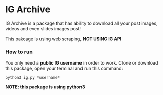# IG Archive

IG Archive is a package that has ability to download all your post images, videos and even slides images post!

This pakcage is using web scraping, **NOT USING IG API**

### How to run

You only need a **public IG username** in order to work. Clone or download this package, open your terminal and run this command:

```
python3 ig.py *username*
```

**NOTE: this package is using python3**